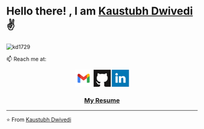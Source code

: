 # Hello there! , I am <a href="https://kd1729.vercel.app/"> Kaustubh Dwivedi </a> ✌
<p><img align="center" src="https://komarev.com/ghpvc/?username=kd1729&style=flat-square" alt="kd1729" /></p>


 📫 Reach me at: <br>
 
 <p align="center">
 	<a href='mailto:kaustubhdwivedi1729@gmail.com' target='_blank'> <img src=https://github.com/edent/SuperTinyIcons/blob/master/images/svg/gmail.svg height='45' weight='45' /></a>
	<a href = 'https://github.com/kd1729/' target='_blank'> <img src=https://github.com/edent/SuperTinyIcons/blob/master/images/svg/github.svg height='45' weight='45' /></a>
	<a href = 'https://linkedin.com/in/kaustubhdwivedi1729/' target='_blank'> <img src=https://github.com/edent/SuperTinyIcons/blob/master/images/svg/linkedin.svg height='45' weight='45'/></a> 
</p>
 
 
<h3  align="center"> <a href = "https://drive.google.com/file/d/1YwT4s3vg5co1AGdN-TABs_qZEhYiF-e6/view?usp=sharing"> My Resume </a> </h3>
 </div>

---


⭐️ From [Kaustubh Dwivedi](https://kd1729.vercel.app/)
